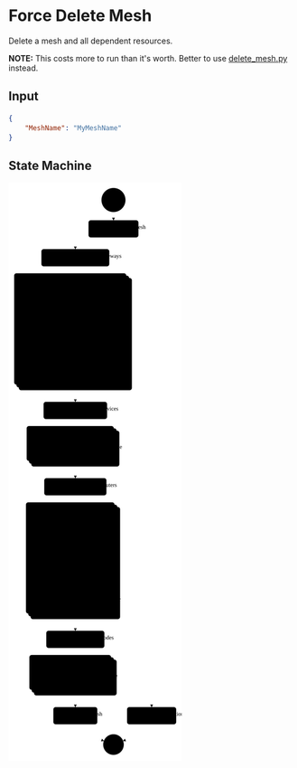 # Force Delete Mesh

Delete a mesh and all dependent resources.

**NOTE:** This costs more to run than it's worth. Better to use [delete_mesh.py](https://github.com/buzzsurfr/aws-utils/blob/master/app-mesh/delete_mesh.py) instead.

## Input

```json
{
    "MeshName": "MyMeshName"
}
```

## State Machine

![ForceDeleteMesh](ForceDeleteMesh.svg)
